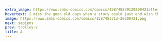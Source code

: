 ```yaml
---
extra_image: https://www.smbc-comics.com/comics/158748239120200421after.png
hovertext: I miss the good old days when a story could just end with the kids getting eaten. Would've made the Narnia books a lot better.
image: https://www.smbc-comics.com/comics/1587482313-20200421.png
next: sapiens
prev: trolley-2
title: A
---
```

